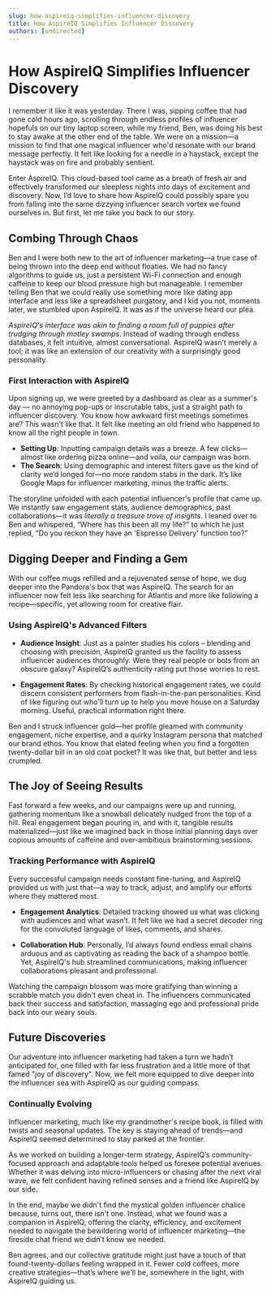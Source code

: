 ```yaml
---
slug: how-aspireiq-simplifies-influencer-discovery
title: How AspireIQ Simplifies Influencer Discovery
authors: [undirected]
---
```



# How AspireIQ Simplifies Influencer Discovery

I remember it like it was yesterday. There I was, sipping coffee that had gone cold hours ago, scrolling through endless profiles of influencer hopefuls on our tiny laptop screen, while my friend, Ben, was doing his best to stay awake at the other end of the table. We were on a mission—a mission to find that one magical influencer who'd resonate with our brand message perfectly. It felt like looking for a needle in a haystack, except the haystack was on fire and probably sentient.

Enter AspireIQ. This cloud-based tool came as a breath of fresh air and effectively transformed our sleepless nights into days of excitement and discovery. Now, I’d love to share how AspireIQ could possibly spare you from falling into the same dizzying influencer search vortex we found ourselves in. But first, let me take you back to our story.

## Combing Through Chaos

Ben and I were both new to the art of influencer marketing—a true case of being thrown into the deep end without floaties. We had no fancy algorithms to guide us, just a persistent Wi-Fi connection and enough caffeine to keep our blood pressure high but manageable. I remember telling Ben that we could really use something more like dating app interface and less like a spreadsheet purgatory, and I kid you not, moments later, we stumbled upon AspireIQ. It was as if the universe heard our plea.

*AspireIQ's interface was akin to finding a room full of puppies after trudging through motley swamps*. Instead of wading through endless databases, it felt intuitive, almost conversational. AspireIQ wasn’t merely a tool; it was like an extension of our creativity with a surprisingly good personality.

### First Interaction with AspireIQ

Upon signing up, we were greeted by a dashboard as clear as a summer's day — no annoying pop-ups or inscrutable tabs, just a straight path to influencer discovery. You know how awkward first meetings sometimes are? This wasn't like that. It felt like meeting an old friend who happened to know all the right people in town.

- **Setting Up**: Inputting campaign details was a breeze. A few clicks—almost like ordering pizza online—and voila, our campaign was born.
- **The Search**: Using demographic and interest filters gave us the kind of clarity we’d longed for—no more random stabs in the dark. It’s like Google Maps for influencer marketing, minus the traffic alerts.

The storyline unfolded with each potential influencer's profile that came up. We instantly saw engagement stats, audience demographics, past collaborations—it was *literally a treasure trove of insights*. I leaned over to Ben and whispered, “Where has this been all my life?” to which he just replied, “Do you reckon they have an 'Espresso Delivery' function too?”

## Digging Deeper and Finding a Gem

With our coffee mugs refilled and a rejuvenated sense of hope, we dug deeper into the Pandora's box that was AspireIQ. The search for an influencer now felt less like searching for Atlantis and more like following a recipe—specific, yet allowing room for creative flair.

### Using AspireIQ's Advanced Filters

- **Audience Insight**: Just as a painter studies his colors – blending and choosing with precision, AspireIQ granted us the facility to assess influencer audiences thoroughly. Were they real people or bots from an obscure galaxy? AspireIQ’s authenticity rating put those worries to rest.
  
- **Engagement Rates**: By checking historical engagement rates, we could discern consistent performers from flash-in-the-pan personalities. Kind of like figuring out who'll turn up to help you move house on a Saturday morning. Useful, practical information right there.

Ben and I struck influencer gold—her profile gleamed with community engagement, niche expertise, and a quirky Instagram persona that matched our brand ethos. You know that elated feeling when you find a forgotten twenty-dollar bill in an old coat pocket? It was like that, but better and less crumpled.

## The Joy of Seeing Results

Fast forward a few weeks, and our campaigns were up and running, gathering momentum like a snowball delicately nudged from the top of a hill. Real engagement began pouring in, and with it, tangible results materialized—just like we imagined back in those initial planning days over copious amounts of caffeine and over-ambitious brainstorming sessions.

### Tracking Performance with AspireIQ

Every successful campaign needs constant fine-tuning, and AspireIQ provided us with just that—a way to track, adjust, and amplify our efforts where they mattered most.

- **Engagement Analytics**: Detailed tracking showed us what was clicking with audiences and what wasn’t. It felt like we had a secret decoder ring for the convoluted language of likes, comments, and shares.
  
- **Collaboration Hub**: Personally, I’d always found endless email chains arduous and as captivating as reading the back of a shampoo bottle. Yet, AspireIQ's hub streamlined communications, making influencer collaborations pleasant and professional.

Watching the campaign blossom was more gratifying than winning a scrabble match you didn't even cheat in. The influencers communicated back their success and satisfaction, massaging ego and professional pride back into our weary souls.

## Future Discoveries

Our adventure into influencer marketing had taken a turn we hadn’t anticipated for, one filled with far less frustration and a little more of that famed "joy of discovery". Now, we felt more equipped to dive deeper into the influencer sea with AspireIQ as our guiding compass.

### Continually Evolving

Influencer marketing, much like my grandmother's recipe book, is filled with twists and seasonal updates. The key is staying ahead of trends—and AspireIQ seemed determined to stay parked at the frontier.

As we worked on building a longer-term strategy, AspireIQ’s community-focused approach and adaptable tools helped us foresee potential avenues. Whether it was delving into micro-influencers or chasing after the next viral wave, we felt confident having refined senses and a friend like AspireIQ by our side.

In the end, maybe we didn't find the mystical golden influencer chalice because, turns out, there isn't one. Instead, what we found was a companion in AspireIQ, offering the clarity, efficiency, and excitement needed to navigate the bewildering world of influencer marketing—the fireside chat friend we didn’t know we needed.

Ben agrees, and our collective gratitude might just have a touch of that found-twenty-dollars feeling wrapped in it. Fewer cold coffees, more creative strategies—that’s where we'll be, somewhere in the light, with AspireIQ guiding us.